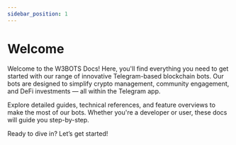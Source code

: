 ```yaml
---
sidebar_position: 1
---
```


# Welcome 

Welcome to the W3BOTS Docs! Here, you'll find everything you need to get started with our range of innovative Telegram-based blockchain bots. Our bots are designed to simplify crypto management, community engagement, and DeFi investments — all within the Telegram app.

Explore detailed guides, technical references, and feature overviews to make the most of our bots. Whether you're a developer or user, these docs will guide you step-by-step.

Ready to dive in? Let’s get started!